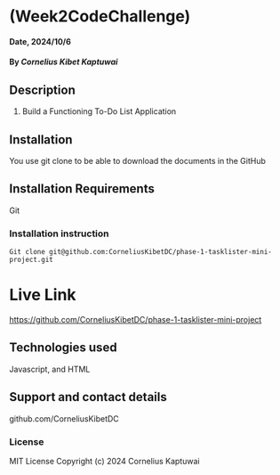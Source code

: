 # (Week2CodeChallenge)

#### Date, 2024/10/6

#### By *Cornelius Kibet Kaptuwai*

## Description
1. Build a Functioning To-Do List Application

## Installation
You use git clone to be able to download the documents in the GitHub

## Installation Requirements
Git
### Installation instruction
```
Git clone git@github.com:CorneliusKibetDC/phase-1-tasklister-mini-project.git

```

# Live Link
https://github.com/CorneliusKibetDC/phase-1-tasklister-mini-project
## Technologies used
Javascript, and HTML
## Support and contact details
github.com/CorneliusKibetDC

### License
MIT License
Copyright (c) 2024 Cornelius Kaptuwai

